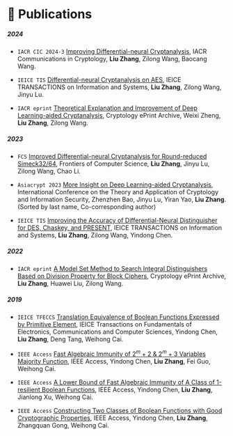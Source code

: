
# 📝 Publications 

##### 2024 

- ``IACR CIC 2024-3`` [Improving Differential-neural Cryptanalysis](https://eprint.iacr.org/2022/183), IACR Communications in Cryptology, **Liu Zhang**, Zilong Wang, Baocang Wang.

- ``IEICE TIS`` [Differential-neural Cryptanalysis on AES](https://search.ieice.org/bin/summary.php?id=e107-d_10_1372), IEICE TRANSACTIONS on Information and Systems, **Liu Zhang**, Zilong Wang, Jinyu Lu.

- ``IACR eprint`` [Theoretical Explanation and Improvement of Deep Learning-aided Cryptanalysis](https://eprint.iacr.org/2024/322), Cryptology ePrint Archive, Weixi Zheng, **Liu Zhang**, Zilong Wang.

##### 2023

- ``FCS`` [Improved Differential-neural Cryptanalysis for Round-reduced Simeck32/64](https://link.springer.com/article/10.1007/s11704-023-3261-z), Frontiers of Computer Science, **Liu Zhang**, Jinyu Lu, Zilong Wang, Chao Li.
  
- ``Asiacrypt 2023`` [More Insight on Deep Learning-aided Cryptanalysis](https://link.springer.com/chapter/10.1007/978-981-99-8727-6_15), International Conference on the Theory and Application of Cryptology and Information Security, Zhenzhen Bao, Jinyu Lu, Yiran Yao, **Liu Zhang**. (Sorted by last name, Co-corresponding author)
  
- ``IEICE TIS`` [Improving the Accuracy of Differential-Neural Distinguisher for DES, Chaskey, and PRESENT](https://search.ieice.org/bin/summary.php?id=e106-d_7_1240), IEICE TRANSACTIONS on Information and Systems, **Liu Zhang**, Zilong Wang, Yindong Chen. 

##### 2022

- ``IACR eprint`` [A Model Set Method to Search Integral Distinguishers Based on Division Property for Block Ciphers](https://eprint.iacr.org/2022/720), Cryptology ePrint Archive, **Liu Zhang**, Huawei Liu, Zilong Wang.

##### 2019

- ``IEICE TFECCS`` [Translation Equivalence of Boolean Functions Expressed by Primitive Element](https://search.ieice.org/bin/summary.php?id=e102-a_4_672), IEICE Transactions on Fundamentals of Electronics, Communications and Computer Sciences, Yindong Chen, **Liu Zhang**, Deng Tang, Weihong Cai.

- ``IEEE Access`` [Fast Algebraic Immunity of $2^ m+ 2 \ \& \ 2^ m+ 3$ Variables Majority Function](https://ieeexplore.ieee.org/abstract/document/8737939), IEEE Access, Yindong Chen, **Liu Zhang**, Fei Guo, Weihong Cai.

- ``IEEE Access`` [A Lower Bound of Fast Algebraic Immunity of A Class of 1-resilient Boolean Functions](https://ieeexplore.ieee.org/abstract/document/8755285), IEEE Access, Yindong Chen, **Liu Zhang**, Jianlong Xu, Weihong Cai.
  
- ``IEEE Access`` [Constructing Two Classes of Boolean Functions with Good Cryptographic Properties](https://ieeexplore.ieee.org/abstract/document/8868156), IEEE Access, Yindong Chen, **Liu Zhang**, Zhangquan Gong, Weihong Cai.